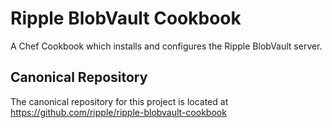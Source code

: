# Ripple BlobVault Cookbook
A Chef Cookbook which installs and configures the Ripple
BlobVault server.

## Canonical Repository
The canonical repository for this project is located at https://github.com/ripple/ripple-blobvault-cookbook
